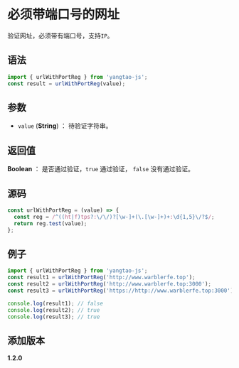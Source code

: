 # 必须带端口号的网址

验证网址，必须带有端口号，支持`IP`。

## 语法

```js
import { urlWithPortReg } from 'yangtao-js';
const result = urlWithPortReg(value);
```

## 参数

- `value` (**String**) ： 待验证字符串。

## 返回值

**Boolean** ： 是否通过验证，`true` 通过验证， `false` 没有通过验证。

## 源码

```js
const urlWithPortReg = (value) => {
  const reg = /^((ht|f)tps?:\/\/)?[\w-]+(\.[\w-]+)+:\d{1,5}\/?$/;
  return reg.test(value);
};
```

## 例子

```js
import { urlWithPortReg } from 'yangtao-js';
const result1 = urlWithPortReg('http://www.warblerfe.top');
const result2 = urlWithPortReg('http://www.warblerfe.top:3000');
const result3 = urlWithPortReg('https://http://www.warblerfe.top:3000');

console.log(result1); // false
console.log(result2); // true
console.log(result3); // true
```

## 添加版本

**1.2.0**
